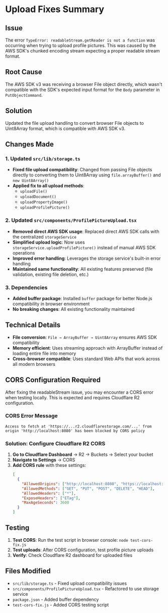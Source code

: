# Upload Fixes Summary

## Issue
The error `TypeError: readableStream.getReader is not a function` was occurring when trying to upload profile pictures. This was caused by the AWS SDK's chunked encoding stream expecting a proper readable stream format.

## Root Cause
The AWS SDK v3 was receiving a browser File object directly, which wasn't compatible with the SDK's expected input format for the `Body` parameter in `PutObjectCommand`.

## Solution
Updated the file upload handling to convert browser File objects to Uint8Array format, which is compatible with AWS SDK v3.

## Changes Made

### 1. Updated `src/lib/storage.ts`
- **Fixed file upload compatibility**: Changed from passing File objects directly to converting them to Uint8Array using `file.arrayBuffer()` and `new Uint8Array()`
- **Applied fix to all upload methods**:
  - `uploadFile()`
  - `uploadDocument()`
  - `uploadPropertyImage()`
  - `uploadProfilePicture()`

### 2. Updated `src/components/ProfilePictureUpload.tsx`
- **Removed direct AWS SDK usage**: Replaced direct AWS SDK calls with the centralized `storageService`
- **Simplified upload logic**: Now uses `storageService.uploadProfilePicture()` instead of manual AWS SDK operations
- **Improved error handling**: Leverages the storage service's built-in error handling
- **Maintained same functionality**: All existing features preserved (file validation, existing file deletion, etc.)

### 3. Dependencies
- **Added buffer package**: Installed `buffer` package for better Node.js compatibility in browser environment
- **No breaking changes**: All existing functionality maintained

## Technical Details
- **File conversion**: `File → ArrayBuffer → Uint8Array` ensures AWS SDK compatibility
- **Memory efficient**: Uses streaming approach with ArrayBuffer instead of loading entire file into memory
- **Cross-browser compatible**: Uses standard Web APIs that work across all modern browsers

## CORS Configuration Required
After fixing the readableStream issue, you may encounter a CORS error when testing locally. This is expected and requires Cloudflare R2 configuration.

### CORS Error Message
```
Access to fetch at 'https://...r2.cloudflarestorage.com/...' from origin 'http://localhost:8080' has been blocked by CORS policy
```

### Solution: Configure Cloudflare R2 CORS
1. **Go to Cloudflare Dashboard** → R2 → Buckets → Select your bucket
2. **Navigate to Settings** → CORS
3. **Add CORS rule** with these settings:
   ```json
   [
     {
       "AllowedOrigins": ["http://localhost:8080", "https://localhost:8080", "https://huurly-1-0.vercel.app"],
       "AllowedMethods": ["GET", "PUT", "POST", "DELETE", "HEAD"],
       "AllowedHeaders": ["*"],
       "ExposeHeaders": ["ETag"],
       "MaxAgeSeconds": 3600
     }
   ]
   ```

## Testing
1. **Test CORS**: Run the test script in browser console: `node test-cors-fix.js`
2. **Test uploads**: After CORS configuration, test profile picture uploads
3. **Verify**: Check Cloudflare R2 dashboard for uploaded files

## Files Modified
- `src/lib/storage.ts` - Fixed upload compatibility issues
- `src/components/ProfilePictureUpload.tsx` - Refactored to use storage service
- `package.json` - Added buffer dependency
- `test-cors-fix.js` - Added CORS testing script
